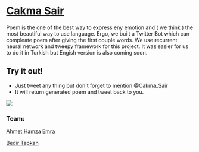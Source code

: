 # **[Cakma Sair](https://twitter.com/Cakma_Sair)**
Poem is the one of the best way to express eny emotion and ( we think ) the most beautiful way to use language. Ergo, we built a Twitter Bot which can compleate poem after giving the first couple words. We use recurrent neural network and tweepy framework for this project. It was easier for us to do it in Turkish but Engish version is also coming soon. 

## Try it out! 

* Just tweet any thing but don't forget to mention @Cakma_Sair
* It will return generated poem and tweet back to you. 

![](https://raw.githubusercontent.com/AhmetHamzaEmra/CakmaSairOrganization/master/Screen%20Shot%202018-03-01%20at%201.40.08%20PM.png?token=ATpOheGbaJ1HdoXIO3LVCmiC2BREXJOgks5aoZLkwA%3D%3D)

### Team:

[Ahmet Hamza Emra](https://github.com/AhmetHamzaEmra)

[Bedir Tapkan](https://github.com/BedirT)